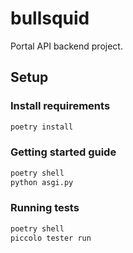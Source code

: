 # bullsquid

Portal API backend project.

## Setup

### Install requirements

```bash
poetry install
```

### Getting started guide

```bash
poetry shell
python asgi.py
```

### Running tests

```bash
poetry shell
piccolo tester run
```
